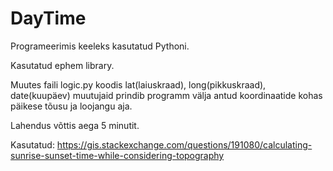 # DayTime
Programeerimis keeleks kasutatud Pythoni.

Kasutatud ephem library.

Muutes faili logic.py koodis lat(laiuskraad), long(pikkuskraad), date(kuupäev) muutujaid prindib programm välja antud koordinaatide kohas päikese tõusu ja loojangu aja.

Lahendus võttis aega 5 minutit.

Kasutatud:
https://gis.stackexchange.com/questions/191080/calculating-sunrise-sunset-time-while-considering-topography
